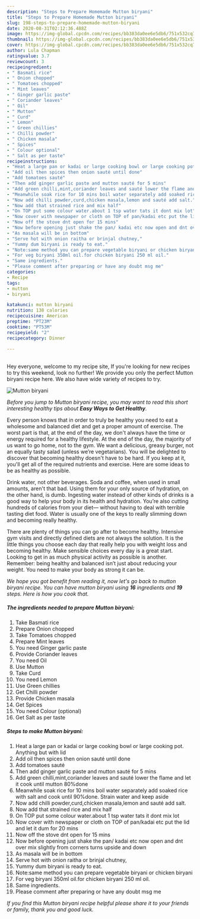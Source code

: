 ```yaml
---
description: "Steps to Prepare Homemade Mutton biryani"
title: "Steps to Prepare Homemade Mutton biryani"
slug: 198-steps-to-prepare-homemade-mutton-biryani
date: 2020-08-31T02:12:36.488Z
image: https://img-global.cpcdn.com/recipes/bb383da0ee6e5db6/751x532cq70/mutton-biryani-recipe-main-photo.jpg
thumbnail: https://img-global.cpcdn.com/recipes/bb383da0ee6e5db6/751x532cq70/mutton-biryani-recipe-main-photo.jpg
cover: https://img-global.cpcdn.com/recipes/bb383da0ee6e5db6/751x532cq70/mutton-biryani-recipe-main-photo.jpg
author: Lula Chapman
ratingvalue: 3.7
reviewcount: 3
recipeingredient:
- " Basmati rice"
- " Onion chopped"
- " Tomatoes chopped"
- " Mint leaves"
- " Ginger garlic paste"
- " Coriander leaves"
- " Oil"
- " Mutton"
- " Curd"
- " Lemon"
- " Green chillies"
- " Chilli powder"
- " Chicken masala"
- " Spices"
- " Colour optional"
- " Salt as per taste"
recipeinstructions:
- "Heat a large pan or kadai or large cooking bowl or large cooking pot. Anything but with lid"
- "Add oil then spices then onion sauté until done"
- "Add tomatoes sauté"
- "Then add ginger garlic paste and mutton sauté for 5 mins"
- "Add green chilli,mint,coriander leaves and sauté lower the flame and let it cook until mutton 80%done"
- "Meanwhile soak rice for 10 mins boil water separately add soaked rice with salt and cook until 90%done. Strain water and keep aside"
- "Now add chilli powder,curd,chicken masala,lemon and sauté add salt."
- "Now add that strained rice and mix half"
- "On TOP put some colour water.about 1 tsp water tats it dont mix lot"
- "Now cover with newspaper or cloth on TOP of pan/kadai etc put the lid and let it dum for 20 mins"
- "Now off the stove dnt open for 15 mins"
- "Now before opening just shake the pan/ kadai etc now open and dnt over mix slightly from corners turns upside and down"
- "As masala will be in bottom"
- "Serve hot with onion raitha or brinjal chutney,"
- "Yummy dum biryani is ready to eat."
- "Note:same method you can prepare vegetable biryani or chicken biryani"
- "For veg biryani 350ml oil.for chicken biryani 250 ml oil."
- "Same ingredients."
- "Please comment after preparing or have any doubt msg me"
categories:
- Recipe
tags:
- mutton
- biryani

katakunci: mutton biryani 
nutrition: 138 calories
recipecuisine: American
preptime: "PT23M"
cooktime: "PT53M"
recipeyield: "2"
recipecategory: Dinner

---
```

<br>
Hey everyone, welcome to my recipe site, If you're looking for new recipes to try this weekend, look no further! We provide you only the perfect Mutton biryani recipe here. We also have wide variety of recipes to try.
<br>


![Mutton biryani](https://img-global.cpcdn.com/recipes/bb383da0ee6e5db6/751x532cq70/mutton-biryani-recipe-main-photo.jpg)

<i>Before you jump to Mutton biryani recipe, you may want to read this short interesting healthy tips about <strong>Easy Ways to Get Healthy</strong>.</i>

Every person knows that in order to truly be healthy you need to eat a wholesome and balanced diet and get a proper amount of exercise. The worst part is that, at the end of the day, we don't always have the time or energy required for a healthy lifestyle. At the end of the day, the majority of us want to go home, not to the gym. We want a delicious, greasy burger, not an equally tasty salad (unless we’re vegetarians). You will be delighted to discover that becoming healthy doesn't have to be hard. If you keep at it, you'll get all of the required nutrients and exercise. Here are some ideas to be as healthy as possible.

Drink water, not other beverages. Soda and coffee, when used in small amounts, aren't that bad. Using them for your only source of hydration, on the other hand, is dumb. Ingesting water instead of other kinds of drinks is a good way to help your body in its health and hydration. You’re also cutting hundreds of calories from your diet— without having to deal with terrible tasting diet food. Water is usually one of the keys to really slimming down and becoming really healthy.

There are plenty of things you can go after to become healthy. Intensive gym visits and directly defined diets are not always the solution. It is the little things you choose each day that really help you with weight loss and becoming healthy. Make sensible choices every day is a great start. Looking to get in as much physical activity as possible is another. Remember: being healthy and balanced isn’t just about reducing your weight. You need to make your body as strong it can be. 


<i>We hope you got benefit from reading it, now let's go back to mutton biryani recipe. You can have mutton biryani using <strong>16</strong> ingredients and <strong>19</strong> steps. Here is how you cook that.
</i>

##### The ingredients needed to prepare Mutton biryani:

1. Take  Basmati rice
1. Prepare  Onion chopped
1. Take  Tomatoes chopped
1. Prepare  Mint leaves
1. You need  Ginger garlic paste
1. Provide  Coriander leaves
1. You need  Oil
1. Use  Mutton
1. Take  Curd
1. You need  Lemon
1. Use  Green chillies
1. Get  Chilli powder
1. Provide  Chicken masala
1. Get  Spices
1. You need  Colour (optional)
1. Get  Salt as per taste


##### Steps to make Mutton biryani:

1. Heat a large pan or kadai or large cooking bowl or large cooking pot. Anything but with lid
1. Add oil then spices then onion sauté until done
1. Add tomatoes sauté
1. Then add ginger garlic paste and mutton sauté for 5 mins
1. Add green chilli,mint,coriander leaves and sauté lower the flame and let it cook until mutton 80%done
1. Meanwhile soak rice for 10 mins boil water separately add soaked rice with salt and cook until 90%done. Strain water and keep aside
1. Now add chilli powder,curd,chicken masala,lemon and sauté add salt.
1. Now add that strained rice and mix half
1. On TOP put some colour water.about 1 tsp water tats it dont mix lot
1. Now cover with newspaper or cloth on TOP of pan/kadai etc put the lid and let it dum for 20 mins
1. Now off the stove dnt open for 15 mins
1. Now before opening just shake the pan/ kadai etc now open and dnt over mix slightly from corners turns upside and down
1. As masala will be in bottom
1. Serve hot with onion raitha or brinjal chutney,
1. Yummy dum biryani is ready to eat.
1. Note:same method you can prepare vegetable biryani or chicken biryani
1. For veg biryani 350ml oil.for chicken biryani 250 ml oil.
1. Same ingredients.
1. Please comment after preparing or have any doubt msg me


<i>If you find this Mutton biryani recipe helpful please share it to your friends or family, thank you and good luck.</i>
